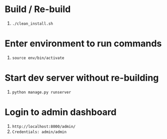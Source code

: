 # Build / Re-build
1) `./clean_install.sh`

# Enter environment to run commands
1) `source env/bin/activate`

# Start dev server without re-building
1) `python manage.py runserver`

# Login to admin dashboard
1) `http://localhost:8000/admin/`
2) `Credentials: admin/admin`